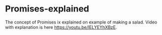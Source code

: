 # Promises-explained
The concept of Promises ix explained on example of making a salad. 
Video with explanation is here https://youtu.be/lELYEYhXBzE.
